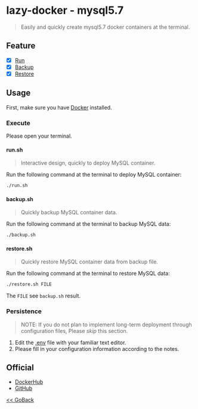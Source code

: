 # lazy-docker - mysql5.7

> Easily and quickly create mysql5.7 docker containers at the terminal.

## Feature

- [x] [Run](#runsh)
- [x] [Backup](#backupsh)
- [x] [Restore](#restoresh)

## Usage

First, make sure you have [Docker](https://docs.docker.com/) installed.

### Execute

Please open your terminal.

#### **run.sh**

> Interactive design, quickly to deploy MySQL container.

Run the following command at the terminal to deploy MySQL container: 
```bash
./run.sh
```

#### **backup.sh**

> Quickly backup MySQL container data.

Run the following command at the terminal to backup MySQL data: 
```bash
./backup.sh
```

#### **restore.sh**

> Quickly restore MySQL container data from backup file.

Run the following command at the terminal to restore MySQL data: 
```bash
./restore.sh FILE
```
The `FILE` see `backup.sh` result.

### Persistence

> NOTE: If you do not plan to implement long-term deployment through configuration files,
Please _skip_ this section.

1. Edit the [.env](https://github.com/WindomZ/lazy-docker/blob/master/mysql/5.7/.env) file with your familiar text editor.
1. Please fill in your configuration information according to the notes.

## Official

- [DockerHub](https://hub.docker.com/_/mysql/)
- [GitHub](https://github.com/docker-library/mysql/tree/master/5.7)

[<< GoBack](https://github.com/WindomZ/lazy-docker#readme)
